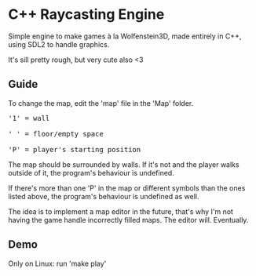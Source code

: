 # C++ Raycasting Engine

Simple engine to make games à la Wolfenstein3D, made entirely in C++, using SDL2 to handle graphics.

It's sill pretty rough, but very cute also <3

## Guide

To change the map, edit the 'map' file in the 'Map' folder.

<pre>
'1' = wall

' ' = floor/empty space

'P' = player's starting position
</pre>

The map should be surrounded by walls. If it's not and the player walks outside of it, the program's behaviour is undefined.

If there's more than one 'P' in the map or different symbols than the ones listed above, the program's behaviour is undefined as well.

The idea is to implement a map editor in the future, that's why I'm not having the game handle incorrectly filled maps. The editor will. Eventually.


## Demo

Only on Linux: run 'make play'
